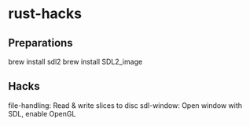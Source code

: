 # rust-hacks

## Preparations
brew install sdl2
brew install SDL2_image

## Hacks
file-handling: Read & write slices to disc
sdl-window: Open window with SDL, enable OpenGL
